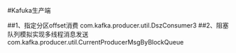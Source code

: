 #Kafuka生产端

##1、指定分区offset消费
com.kafka.producer.util.DszConsumer3
##2、阻塞队列模拟实现多线程消息发送
com.kafka.producer.util.CurrentProducerMsgByBlockQueue